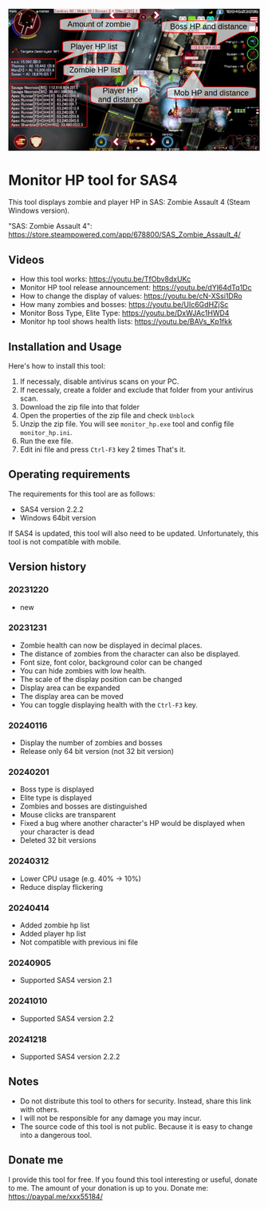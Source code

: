 ![boss hp and distance](images/image20240414.png?raw=true)

# Monitor HP tool for SAS4
This tool displays zombie and player HP in SAS: Zombie Assault 4 (Steam Windows version).

"SAS: Zombie Assault 4": https://store.steampowered.com/app/678800/SAS_Zombie_Assault_4/


## Videos
* How this tool works: https://youtu.be/TfObv8dxUKc
* Monitor HP tool release announcement: https://youtu.be/dYl64dTq1Dc
* How to change the display of values: https://youtu.be/cN-XSsi1DRo
* How many zombies and bosses: https://youtu.be/UIc6GdHZjSc
* Monitor Boss Type, Elite Type: https://youtu.be/DxWJAc1HWD4
* Monitor hp tool shows health lists: https://youtu.be/BAVs_Kp1fkk

## Installation and Usage
Here's how to install this tool:
1. If necessaly, disable antivirus scans on your PC.
1. If necessaly, create a folder and exclude that folder from your antivirus scan.
1. Download the zip file into that folder
1. Open the properties of the zip file and check `Unblock`
1. Unzip the zip file. You will see `monitor_hp.exe` tool and config file `monitor_hp.ini`.
1. Run the exe file.
1. Edit ini file and press `Ctrl-F3` key 2 times
That's it.

## Operating requirements
The requirements for this tool are as follows:
* SAS4 version 2.2.2
* Windows 64bit version

If SAS4 is updated, this tool will also need to be updated.
Unfortunately, this tool is not compatible with mobile.

## Version history
### 20231220
* new
### 20231231
* Zombie health can now be displayed in decimal places.
* The distance of zombies from the character can also be displayed.
* Font size, font color, background color can be changed
* You can hide zombies with low health.
* The scale of the display position can be changed
* Display area can be expanded
* The display area can be moved
* You can toggle displaying health with the `Ctrl-F3` key.
### 20240116
* Display the number of zombies and bosses
* Release only 64 bit version (not 32 bit version)
### 20240201
* Boss type is displayed
* Elite type is displayed
* Zombies and bosses are distinguished
* Mouse clicks are transparent
* Fixed a bug where another character's HP would be displayed when your character is dead
* Deleted 32 bit versions
### 20240312
* Lower CPU usage (e.g. 40% -> 10%)
* Reduce display flickering
### 20240414
* Added zombie hp list
* Added player hp list
* Not compatible with previous ini file
### 20240905
* Supported SAS4 version 2.1
### 20241010
* Supported SAS4 version 2.2
### 20241218
* Supported SAS4 version 2.2.2


## Notes
* Do not distribute this tool to others for security. Instead, share this link with others.
* I will not be responsible for any damage you may incur.
* The source code of this tool is not public. Because it is easy to change into a dangerous tool.

## Donate me
I provide this tool for free.
If you found this tool interesting or useful, donate to me.
The amount of your donation is up to you.
Donate me: https://paypal.me/xxx55184/



